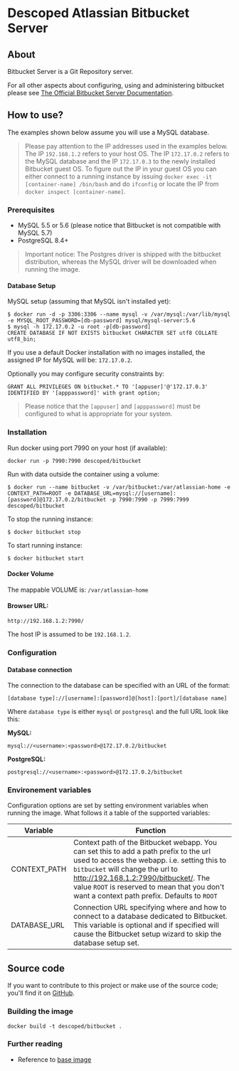 # Descoped Atlassian Bitbucket Server

## About

Bitbucket Server is a Git Repository server.

For all other aspects about configuring, using and administering bitbucket please see [The Official Bitbucket Server Documentation](https://confluence.atlassian.com/bitbucketserver/bitbucket-server-documentation-home-776639749.html).

## How to use?

The examples shown below assume you will use a MySQL database.

> Please pay attention to the IP addresses used in the examples below. The IP `192.168.1.2` refers to your host OS. The IP `172.17.0.2` refers to the MySQL database and the IP `172.17.0.3` to the newly installed Bitbucket guest OS. To figure out the IP in your guest OS you can either connect to a running instance by issuing `docker exec -it [container-name] /bin/bash` and do `ifconfig` or locate the IP from `docker inspect [container-name]`.


### Prerequisites

* MySQL 5.5 or 5.6 (please notice that Bitbucket is not compatible with MySQL 5.7)
* PostgreSQL 8.4+

> Important notice: The Postgres driver is shipped with the bitbucket distribution, whereas the MySQL driver will be downloaded when running the image.


#### Database Setup

MySQL setup (assuming that MySQL isn't installed yet):

```
$ docker run -d -p 3306:3306 --name mysql -v /var/mysql:/var/lib/mysql -e MYSQL_ROOT_PASSWORD=[db-password] mysql/mysql-server:5.6
$ mysql -h 172.17.0.2 -u root -p[db-password]
CREATE DATABASE IF NOT EXISTS bitbucket CHARACTER SET utf8 COLLATE utf8_bin;
```

If you use a default Docker installation with no images installed, the assigned IP for MySQL will be: `172.17.0.2`.

Optionally you may configure security constraints by:

```
GRANT ALL PRIVILEGES ON bitbucket.* TO '[appuser]'@'172.17.0.3' IDENTIFIED BY '[apppassword]' with grant option;
```

> Please notice that the `[appuser]` and `[apppassword]` must be configured to what is appropriate for your system.


### Installation

Run docker using port 7990 on your host (if available):

```
docker run -p 7990:7990 descoped/bitbucket
```


Run with data outside the container using a volume:

```
$ docker run --name bitbucket -v /var/bitbucket:/var/atlassian-home -e CONTEXT_PATH=ROOT -e DATABASE_URL=mysql://[username]:[password]@172.17.0.2/bitbucket -p 7990:7990 -p 7999:7999 descoped/bitbucket
```


To stop the running instance:

```
$ docker bitbucket stop
```


To start running instance:

```
$ docker bitbucket start
```


#### Docker Volume

The mappable VOLUME is: `/var/atlassian-home`

#### Browser URL:

```
http://192.168.1.2:7990/
```


The host IP is assumed to be `192.168.1.2`.


### Configuration

#### Database connection

The connection to the database can be specified with an URL of the format:
```
[database type]://[username]:[password]@[host]:[port]/[database name]
```


Where ```database type``` is either ```mysql``` or ```postgresql``` and the full URL look like this:

**MySQL:**

```
mysql://<username>:<password>@172.17.0.2/bitbucket
```


**PostgreSQL:**

```
postgresql://<username>:<password>@172.17.0.2/bitbucket
```


### Environement variables

Configuration options are set by setting environment variables when running the image. What follows it a table of the supported variables:

Variable     | Function
-------------|------------------------------
CONTEXT_PATH | Context path of the Bitbucket webapp. You can set this to add a path prefix to the url used to access the webapp. i.e. setting this to ```bitbucket``` will change the url to http://192.168.1.2:7990/bitbucket/. The value ```ROOT``` is reserved to mean that you don't want a context path prefix. Defaults to ```ROOT```
DATABASE_URL | Connection URL specifying where and how to connect to a database dedicated to Bitbucket. This variable is optional and if specified will cause the Bitbucket setup wizard to skip the database setup set.


## Source code

If you want to contribute to this project or make use of the source code; you'll find it on [GitHub](https://github.com/descoped/docker-bitbucket).

### Building the image

```
docker build -t descoped/bitbucket .
```


### Further reading

* Reference to [base image](https://hub.docker.com/r/descoped/atlassian-base/)
